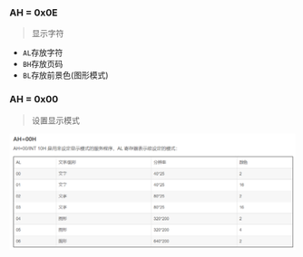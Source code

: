 ### AH = 0x0E
> 显示字符

+ `AL`存放字符
+ `BH`存放页码
+ `BL`存放前景色(图形模式)

### AH = 0x00
> 设置显示模式

![](images/int1.png)